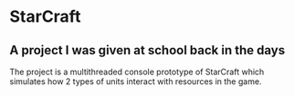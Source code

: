 # StarCraft
## A project I was given at school back in the days
The project is a multithreaded console prototype of StarCraft which simulates how 2 types of units interact with resources in the game.

